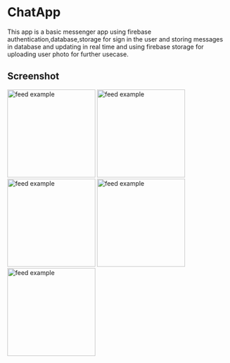 # ChatApp
This app is a basic messenger app using firebase authentication,database,storage for sign in the user and storing messages in database and updating in real time and using firebase storage for uploading user photo for 
further usecase.

## Screenshot


<p>
  <img src="https://github.com/chikuiui/ChatApp/assets/97896257/63fc5a72-4962-426a-86a4-609d8c860a92.png" alt="feed example" width = "200" >  
  <img src="https://github.com/chikuiui/ChatApp/assets/97896257/83fc4fb8-df37-4961-9dec-27838a8c8a64.png" alt="feed example" width = "200" >   
  <img src="https://github.com/chikuiui/ChatApp/assets/97896257/777604a9-c01a-42bd-a3f8-33b18595a282.png" alt="feed example" width = "200" >  
  <img src="https://github.com/chikuiui/ChatApp/assets/97896257/e0d667f1-3baf-44ed-8030-d50e00ae1211.png" alt="feed example" width = "200" >  
  <img src="https://github.com/chikuiui/ChatApp/assets/97896257/ae388659-d283-4916-ae37-f094bc24b02f.png" alt="feed example" width = "200" > 
  
  
</p>

